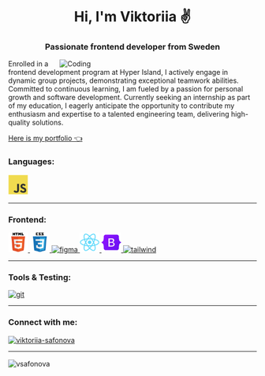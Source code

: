 <h1 align="center">Hi, I'm Viktoriia ✌️</h1>
<h3 align="center">Passionate frontend developer from Sweden</h3>
<img align="right" alt="Coding" width="400" src="https://media.tenor.com/PP9v7VIs6R4AAAAd/scaler-create-impact.gif">

<p>
Enrolled in a frontend development program at Hyper Island, I actively engage in dynamic group projects, demonstrating exceptional teamwork abilities. Committed to continuous learning, I am fueled by a passion for personal growth and software development. Currently seeking an internship as part of my education, I eagerly anticipate the opportunity to contribute my enthusiasm and expertise to a talented engineering team, delivering high-quality solutions.
</p>
<a href= "https://vsafonova.github.io/portfolio-website/" target="_blank" >Here is my portfolio 👈</a>
<h3 align="left">Languages:</h3>
<p align="left">
  <a href="https://developer.mozilla.org/en-US/docs/Web/JavaScript" target="_blank" rel="noreferrer"> <img src="https://raw.githubusercontent.com/devicons/devicon/master/icons/javascript/javascript-original.svg" alt="javascript" width="40" height="40"/> </a>   
</p>
<hr>

<h3 align="left">Frontend:</h3>
<p align="left">
  <a href="https://www.w3.org/html/" target="_blank" rel="noreferrer"> <img src="https://raw.githubusercontent.com/devicons/devicon/master/icons/html5/html5-original-wordmark.svg" alt="html5" width="40" height="40"/> </a> 
  <a href="https://www.w3schools.com/css/" target="_blank" rel="noreferrer"> <img src="https://raw.githubusercontent.com/devicons/devicon/master/icons/css3/css3-original-wordmark.svg" alt="css3" width="40" height="40"/> </a>
  <a href="https://www.figma.com/" target="_blank" rel="noreferrer"> <img src="https://www.vectorlogo.zone/logos/figma/figma-icon.svg" alt="figma" width="40" height="40"/> </a>
   <a href="https://developer.mozilla.org/en-US/docs/Web/React" target="_blank" rel="noreferrer"> <img src="https://raw.githubusercontent.com/devicons/devicon/master/icons/react/react-original.svg" alt="react" width="40" height="40"/> </a>
   <a href="https://developer.mozilla.org/en-US/docs/Web/bootstrap" target="_blank" rel="noreferrer"> <img src="https://raw.githubusercontent.com/devicons/devicon/master/icons/bootstrap/bootstrap-original.svg" alt="bootstrap" width="40" height="40"/> </a>
  <a href="https://developer.mozilla.org/en-US/docs/Web/tailwind" target="_blank" rel="noreferrer"> <img src="https://raw.githubusercontent.com/devicons/devicon/master/icons/tailwind/tailwind-original.svg" alt="tailwind" width="40" height="40"/> </a>
</p>
<hr>

<h3 align="left">Tools & Testing:</h3>
<p align="left"> 
  <a href="https://git-scm.com/" target="_blank" rel="noreferrer"> <img src="https://www.vectorlogo.zone/logos/git-scm/git-scm-icon.svg" alt="git" width="40" height="40"/> </a> 
  </p>
<hr>

<h3 align="left">Connect with me:</h3>
<p align="left">
<a href="https://www.linkedin.com/in/viktoriia-safonova-a399291a3/" target="_blank"><img align="center" src="https://raw.githubusercontent.com/rahuldkjain/github-profile-readme-generator/master/src/images/icons/Social/linked-in-alt.svg" alt="viktoriia-safonova" height="30" width="40" /></a>
</p>
<hr>
<p><img align="center" src="https://github-readme-stats.vercel.app/api/top-langs?username=vsafonova&show_icons=true&locale=en&layout=compact" alt="vsafonova" /></p>
